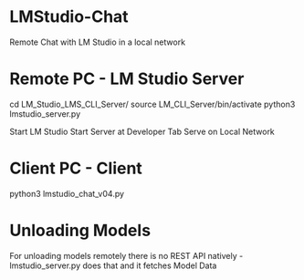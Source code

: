 # LMStudio-Chat
Remote Chat with LM Studio in a local network

# Remote PC - LM Studio Server
cd LM_Studio_LMS_CLI_Server/
source LM_CLI_Server/bin/activate
python3 lmstudio_server.py

Start LM Studio 
Start Server at Developer Tab
Serve on Local Network

# Client PC - Client
python3 lmstudio_chat_v04.py

# Unloading Models
For unloading models remotely there is no REST API natively - lmstudio_server.py does that and it fetches Model Data 
